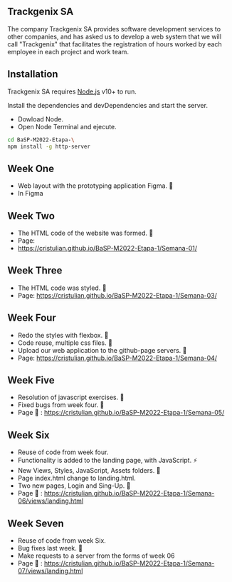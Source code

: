 ## Trackgenix SA
The company Trackgenix SA provides software development services to other companies, and has asked us to develop a web system that we will call "Trackgenix" that facilitates the registration of hours worked by each employee in each project and work team.
## Installation

Trackgenix SA requires [Node.js](https://nodejs.org/) v10+ to run.

Install the dependencies and devDependencies and start the server.
- Dowload Node.
- Open Node Terminal and ejecute.
```sh
cd BaSP-M2022-Etapa-\
npm install -g http-server
```
## Week One
- Web layout with the prototyping application Figma. :wrench:
- In Figma

## Week Two
- The HTML code of the website was formed. :wrench:
- Page: 
- https://cristulian.github.io/BaSP-M2022-Etapa-1/Semana-01/



## Week Three
- The HTML code was styled. :wrench:
- Page: https://cristulian.github.io/BaSP-M2022-Etapa-1/Semana-03/

## Week Four
- Redo the styles with flexbox.  :wrench:
- Code reuse, multiple css files. :muscle:
- Upload our web application to the github-page servers. :newspaper:
- Page: https://cristulian.github.io/BaSP-M2022-Etapa-1/Semana-04/

## Week Five
- Resolution of javascript exercises.  :wrench:
- Fixed bugs from week four. :muscle:
- Page :newspaper: : https://cristulian.github.io/BaSP-M2022-Etapa-1/Semana-05/ 

## Week Six
- Reuse of code from week four.
- Functionality is added to the landing page, with JavaScript. :zap:
- New Views, Styles, JavaScript, Assets folders. :file_folder:
- Page index.html change to landing.html.
- Two new pages, Login and Sing-Up. :eyes:
- Page :newspaper: : https://cristulian.github.io/BaSP-M2022-Etapa-1/Semana-06/views/landing.html

## Week Seven
- Reuse of code from week Six.
- Bug fixes last week. 🔧
- Make requests to a server from the forms of week 06
- Page :newspaper: : https://cristulian.github.io/BaSP-M2022-Etapa-1/Semana-07/views/landing.html
